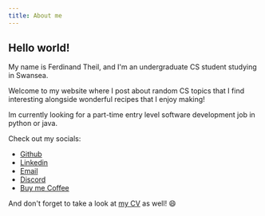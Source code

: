 ```yaml
---
title: About me
---
```

## Hello world!

My name is Ferdinand Theil, and I'm an undergraduate CS student studying in Swansea.

Welcome to my website where I post about random CS topics that I find interesting alongside wonderful recipes that I enjoy making!

Im currently looking for a part-time entry level software development job in python or java.

Check out my socials:

- [Github](https://github.com/Blotz)
- [Linkedin](https://www.linkedin.com/in/ferdinand-theil-197550245/)
- [Email](mailto:f.p.theil@gmail.com)
- [Discord](https://discordapp.com/users/510539578827079680)
- [Buy me Coffee](https://www.buymeacoffee.com/blotz)

And don't forget to take a look at [my CV](/about/Ferdinand-Theil-CV.pdf) as well! :smile:
